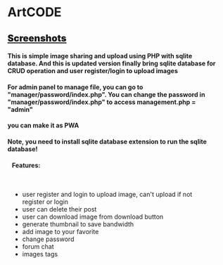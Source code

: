 <div style="margin-right: 10px; margin-left: 10px;">
<h1>ArtCODE</h1>

<h2 style="font-weight: 900;"><a href="https://github.com/BurgerIsReal01/ArtCODE-with-SQLite-Database/tree/main/example">Screenshots</a></h2>

<h4>This is simple image sharing and upload using PHP with sqlite database. And this is updated version finally bring sqlite database for CRUD operation and user register/login to upload images</h4>

<h4>For admin panel to manage file, you can go to "manager/password/index.php". You can change the password in "manager/password/index.php" to access management.php = "admin"</h4>

<h4>you can make it as PWA</h4>

<h4 style="font-weight: bold;">Note, you need to install sqlite database extension to run the sqlite database!</h4>

<div style="margin-right: 10px; margin-left: 10px;">
<h4>Features:</h4>
<br>
<ul>
<li>user register and login to upload image, can't upload if not register or login</li>
<li>user can delete their post</li>
<li>user can download image from download button</li>
<li>generate thumbnail to save bandwidth</li>
<li>add image to your favorite</li>
<li>change password</li>
<li>forum chat</li>
<li>images tags</li>
</ul>
</div>
</div>
